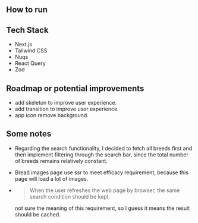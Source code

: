 ## How to run

## Tech Stack

- Next.js
- Tailwind CSS
- Nuqs
- React Query
- Zod

## Roadmap or potential improvements

- add skeleton to improve user experience.
- add transition to improve user experience.
- app icon remove background.

## Some notes

- Regarding the search functionality, I decided to fetch all breeds first and then implement filtering through the search bar, since the total number of breeds remains relatively constant.

- Bread images page use ssr to meet efficacy requirement, because this page will load a lot of images.

- > When the user refreshes the web page by browser, the same search condition should be kept.

  not sure the meaning of this requirement, so I guess it means the result should be cached.
